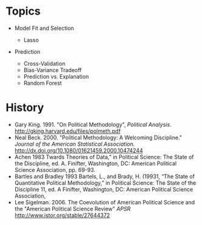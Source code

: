 # Topics

- Model Fit and Selection

  - Lasso

- Prediction

   - Cross-Validation
   - Bias-Variance Tradeoff
   - Prediction vs. Explanation
   - Random Forest

# History

- Gary King. 1991. "On Political Methodology", *Political Analysis*. http://gking.harvard.edu/files/polmeth.pdf
- Neal Beck. 2000. "Political Methodology: A Welcoming Discipline." *Journal of the American Statistical Association.* http://dx.doi.org/10.1080/01621459.2000.10474244
- Achen 1983 Twards Theories of Data,” in Political Science: The
State of the Discipline, ed. A. Finifter, Washington, DC: American Political
Science Association, pp. 69-93.
- Bartles and Bradley 1993 Bartels, L., and Brady, H. (19931, “The State of Quantitative Political
Methodology,” in Political Science: The State of the Discipline 11, ed.
A Finifter, Washington, DC: American Political Science Association,
- Lee Sigelman. 2006. The Coevolution of American Political Science and the "American Political Science Review" *APSR* http://www.jstor.org/stable/27644372

